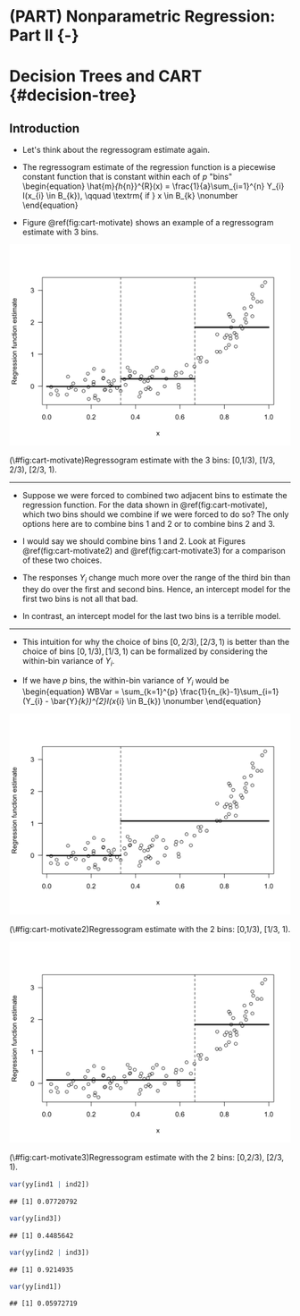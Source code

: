 # (PART) Nonparametric Regression: Part II {-} 

# Decision Trees and CART {#decision-tree}

## Introduction

* Let's think about the regressogram estimate again. 

* The regressogram estimate of the regression function is a piecewise constant function that is constant within each of $p$ "bins"
\begin{equation}
\hat{m}_{h_{n}}^{R}(x) = \frac{1}{a}\sum_{i=1}^{n} Y_{i} I(x_{i} \in B_{k}), \qquad \textrm{ if } x \in B_{k} \nonumber
\end{equation}

* Figure \@ref(fig:cart-motivate) shows an example of a regressogram estimate with 3 bins. 

<div class="figure">
<img src="13-cart_files/figure-html/cart-motivate-1.png" alt="Regressogram estimate with the 3 bins: [0,1/3), [1/3, 2/3), [2/3, 1)." width="672" />
<p class="caption">(\#fig:cart-motivate)Regressogram estimate with the 3 bins: [0,1/3), [1/3, 2/3), [2/3, 1).</p>
</div>

---

* Suppose we were forced to combined two adjacent bins to estimate the regression function. For the data shown in \@ref(fig:cart-motivate), 
which two bins should we combine if we were forced to do so? The only options here are to combine bins 1 and 2 or to combine bins 2 and 3.

* I would say we should combine bins 1 and 2. Look at Figures \@ref(fig:cart-motivate2) and \@ref(fig:cart-motivate3) for a comparison of these two choices.

* The responses $Y_{i}$ change much more over the range of the third bin than they do over the first and second bins. Hence, an 
intercept model for the first two bins is not all that bad. 

* In contrast, an intercept model for the last two bins is a terrible model. 

---

* This intuition for why the choice of bins $[0,2/3), [2/3, 1)$ is better than the choice of bins $[0,1/3), [1/3, 1)$ can 
be formalized by considering the within-bin variance of $Y_{i}$.

* If we have $p$ bins, the within-bin variance of $Y_{i}$ would be
\begin{equation}
WBVar = \sum_{k=1}^{p} \frac{1}{n_{k}-1}\sum_{i=1} (Y_{i} - \bar{Y}_{k})^{2}I(x_{i} \in B_{k}) \nonumber
\end{equation}


<div class="figure">
<img src="13-cart_files/figure-html/cart-motivate2-1.png" alt="Regressogram estimate with the 2 bins: [0,1/3), [1/3, 1)." width="672" />
<p class="caption">(\#fig:cart-motivate2)Regressogram estimate with the 2 bins: [0,1/3), [1/3, 1).</p>
</div>

<div class="figure">
<img src="13-cart_files/figure-html/cart-motivate3-1.png" alt="Regressogram estimate with the 2 bins: [0,2/3), [2/3, 1)." width="672" />
<p class="caption">(\#fig:cart-motivate3)Regressogram estimate with the 2 bins: [0,2/3), [2/3, 1).</p>
</div>



```r
var(yy[ind1 | ind2])
```

```
## [1] 0.07720792
```

```r
var(yy[ind3])
```

```
## [1] 0.4485642
```

```r
var(yy[ind2 | ind3])
```

```
## [1] 0.9214935
```

```r
var(yy[ind1])
```

```
## [1] 0.05972719
```










